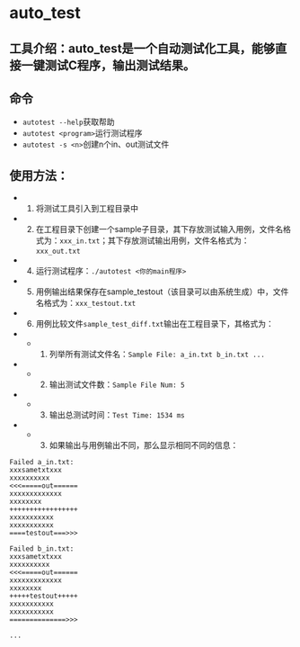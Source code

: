 # auto_test

## 工具介绍：auto_test是一个自动测试化工具，能够直接一键测试C程序，输出测试结果。
## 命令
+ `autotest --help`获取帮助
+ `autotest <program>`运行测试程序
+ `autotest -s <n>`创建n个in、out测试文件
## 使用方法：
+ 1. 将测试工具引入到工程目录中
+ 2. 在工程目录下创建一个sample子目录，其下存放测试输入用例，文件名格式为：`xxx_in.txt`；其下存放测试输出用例，文件名格式为：`xxx_out.txt`
+ 4. 运行测试程序：`./autotest <你的main程序>`
+ 5. 用例输出结果保存在sample_testout（该目录可以由系统生成）中，文件名格式为：`xxx_testout.txt`
+ 6. 用例比较文件`sample_test_diff.txt`输出在工程目录下，其格式为：
+ + 1. 列举所有测试文件名：`Sample File: a_in.txt b_in.txt ...`
+ + 2. 输出测试文件数：`Sample File Num: 5`
+ + 3. 输出总测试时间：`Test Time: 1534 ms`
+ + 3. 如果输出与用例输出不同，那么显示相同不同的信息：
```
Failed a_in.txt:
xxxsametxtxxx
xxxxxxxxxx
<<<=====out======
xxxxxxxxxxxxx
xxxxxxxx
+++++++++++++++++
xxxxxxxxxxx
xxxxxxxxxxx
====testout===>>>

Failed b_in.txt:
xxxsametxtxxx
xxxxxxxxxx
<<<=====out======
xxxxxxxxxxxxx
xxxxxxxx
+++++testout+++++
xxxxxxxxxxx
xxxxxxxxxxx
==============>>>

...
```